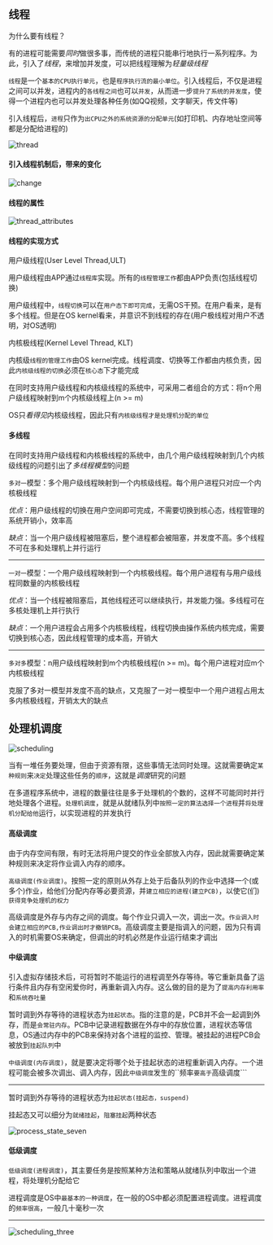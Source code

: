 ## 线程

为什么要有线程？

有的进程可能需要*同时*做很多事，而传统的进程只能串行地执行一系列程序。为此，引入了*线程*，来增加并发度，可以把线程理解为*轻量级线程*

```线程```是一个```基本的CPU执行单元```，也是```程序执行流的最小单位```。引入线程后，不仅是进程之间可以并发，进程内的```各线程之间```也可以```并发```，从而进一步```提升了系统的并发度```，使得一个进程内也可以并发处理各种任务(如QQ视频，文字聊天，传文件等)

引入线程后，```进程```只作为```出CPU之外的系统资源的分配单元```(如打印机、内存地址空间等都是分配给进程的)

![thread](../images/os/os_thread.png)

#### 引入线程机制后，带来的变化

![change](../images/os/os_thread_change.png)

#### 线程的属性

![thread_attributes](../images/os/os_thread_attributes.png)

#### 线程的实现方式

用户级线程(User Level Thread,ULT)

用户级线程由APP通过```线程库```实现。所有的```线程管理工作```都由APP负责(包括线程切换)

用户级线程中，```线程切换```可以在```用户态下即可完成```，无需OS干预。在用户看来，是有多个线程。但是在OS kernel看来，并意识不到线程的存在(用户极线程对用户不透明，对OS透明)

内核极线程(Kernel Level Thread, KLT)

内核级```线程的管理工作```由OS kernel完成。线程调度、切换等工作都由内核负责，因此```内核级线程的切换```必须在```核心态```下才能完成

在同时支持用户级线程和内核级线程的系统中，可采用二者组合的方式：将n个用户级线程映射到m个内核级线程上(n >= m)

OS只*看得见*内核级线程，因此只有```内核级线程才是处理机分配的单位```

#### 多线程

在同时支持用户级线程和内核极线程的系统中，由几个用户级线程映射到几个内核级线程的问题引出了*多线程模型*的问题

```多对一```模型：多个用户级线程映射到一个内核级线程。每个用户进程只对应一个内核极线程

*优点*：用户级线程的切换在用户空间即可完成，不需要切换到核心态，线程管理的系统开销小，效率高

*缺点*：当一个用户级线程被阻塞后，整个进程都会被阻塞，并发度不高。多个线程不可在多和处理机上并行运行

*** 

```一对一```模型：一个用户级线程映射到一个内核极线程。每个用户进程有与用户级线程同数量的内核极线程

*优点*：当一个线程被阻塞后，其他线程还可以继续执行，并发能力强。多线程可在多核处理机上并行执行

*缺点*：一个用户进程会占用多个内核极线程，线程切换由操作系统内核完成，需要切换到核心态，因此线程管理的成本高，开销大
***
```多对多```模型：n用户级线程映射到m个内核极线程(n >= m)。每个用户进程对应m个内核极线程

克服了多对一模型并发度不高的缺点，又克服了一对一模型中一个用户进程占用太多内核极线程，开销太大的缺点

## 处理机调度

![scheduling](../images/os/os_scheduling.png)

当有一堆任务要处理，但由于资源有限，这些事情无法同时处理。这就需要确定```某种规则```来```决定```处理这些任务的```顺序```，这就是*调度*研究的问题

在多道程序系统中，进程的数量往往是多于处理机的个数的，这样不可能同时并行地处理各个进程。```处理机调度```，就是从就绪队列中```按照一定的算法选择一个进程```并```将处理机分配给他```运行，以实现进程的并发执行

#### 高级调度

由于内存空间有限，有时无法将用户提交的作业全部放入内存，因此就需要确定某种规则来决定将作业调入内存的顺序。

```高级调度(作业调度)```。按照一定的原则从外存上处于后备队列的作业中选择一个(或多个)作业，给他们分配内存等必要资源，并```建立相应的进程(建立PCB)```，以使它(们)```获得竞争处理机的权力```

高级调度是外存与内存之间的调度。每个作业只调入一次，调出一次。```作业调入时会建立相应的PCB,作业调出时才撤销PCB```。高级调度主要是指调入的问题，因为只有调入的时机需要OS来确定，但调出的时机必然是作业运行结束才调出

#### 中级调度

引入虚拟存储技术后，可将暂时不能运行的进程调至外存等待。等它重新具备了运行条件且内存有空闲爱你时，再重新调入内存。这么做的目的是为了```提高内存利用率```和```系统吞吐量```

暂时调到外存等待的进程状态为```挂起状态```。指的注意的是，PCB并不会一起调到外存，而是```会常驻内存```。PCB中记录进程数据在外存中的存放位置，进程状态等信息，OS通过内存中的PCB来保持对各个进程的监控、管理。被挂起的进程PCB会被放到```挂起队列```中

```中级调度(内存调度)```，就是要决定将哪个处于挂起状态的进程重新调入内存。一个进程可能会被多次调出、调入内存，因此```中级调度```发生的``频率```要高于```高级调度```

***

暂时调到外存等待的进程状态为```挂起状态(挂起态，suspend)```

挂起态又可以细分为```就绪挂起```，```阻塞挂起```两种状态

![process_state_seven](../images/os/os_process_state_seven.png)

#### 低级调度

```低级调度(进程调度)```，其主要任务是按照某种方法和策略从就绪队列中取出一个进程，将处理机分配给它

进程调度是OS中```最基本的一种调度```，在一般的OS中都必须配置进程调度。进程调度的```频率很高```，一般几十毫秒一次

***

![scheduling_three](../images/os/os_scheduling_three.png)









